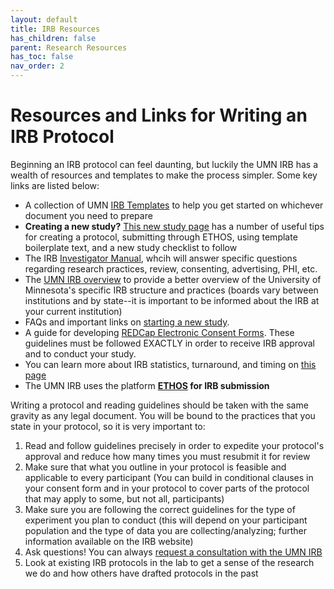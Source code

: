 ```yaml
---
layout: default
title: IRB Resources
has_children: false
parent: Research Resources
has_toc: false
nav_order: 2
---
```


# Resources and Links for Writing an IRB Protocol 

Beginning an IRB protocol can feel daunting, but luckily the UMN IRB has a wealth of resources and templates to make the process simpler. Some key links are listed below: 
- A collection of UMN [IRB Templates](https://research.umn.edu/units/irb/toolkit-library/templates-forms) to help you get started on whichever document you need to prepare
- **Creating a new study?** [This new study page](https://research.umn.edu/units/irb/how-submit/new-study) has a number of useful tips for creating a protocol, submitting through ETHOS, using template boilerplate text, and a new study checklist to follow
- The IRB [Investigator Manual](https://research.umn.edu/sites/research.umn.edu/files/hrp-103_-_investigator_manual_google_doc.pdf), whcih will answer specific questions regarding research practices, review, consenting, advertising, PHI, etc. 
- The [UMN IRB overview](https://research.umn.edu/units/irb/about-us/overview) to provide a better overview of the University of Minnesota's specific IRB structure and practices (boards vary between institutions and by state--it is important to be informed about the IRB at your current institution)
- FAQs and important links on [starting a new study](https://research.umn.edu/units/irb/how-submit/new-study). 
- A guide for developing [REDCap Electronic Consent Forms](https://ctsi.umn.edu/news/how-use-redcap-electronic-consent). These guidelines must be followed EXACTLY in order to receive IRB approval and to conduct your study. 
- You can learn more about IRB statistics, turnaround, and timing on [this page](https://research.umn.edu/units/irb/about-us/irb-performance-metrics)
- The UMN IRB uses the platform **[ETHOS](https://research.umn.edu/units/irb/ethos/ethos-log) for IRB submission**

Writing a protocol and reading guidelines should be taken with the same gravity as any legal document. You will be bound to the practices that you state in your protocol, so it is very important to: 
1. Read and follow guidelines precisely in order to expedite your protocol's approval and reduce how many times you must resubmit it for review 
2. Make sure that what you outline in your protocol is feasible and applicable to every participant (You can build in conditional clauses in your consent form and in your protocol to cover parts of the protocol that may apply to some, but not all, participants) 
3. Make sure you are following the correct guidelines for the type of experiment you plan to conduct (this will depend on your participant population and the type of data you are collecting/analyzing; further information available on the IRB website)
4. Ask questions! You can always [request a consultation with the UMN IRB](https://research.umn.edu/units/irb/how-submit/new-study)
5. Look at existing IRB protocols in the lab to get a sense of the research we do and how others have drafted protocols in the past



